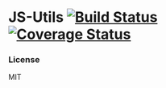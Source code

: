 # JS-Utils [![Build Status](https://travis-ci.org/JBZoo/JS-Utils.svg?branch=master)](https://travis-ci.org/JBZoo/JS-Utils) [![Coverage Status](https://coveralls.io/repos/JBZoo/JS-Utils/badge.svg?branch=master&service=github)](https://coveralls.io/github/JBZoo/JS-Utils?branch=master)


### License
MIT
